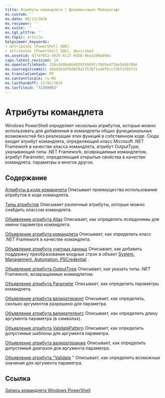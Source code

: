 ```yaml
---
title: Атрибуты командлета | Документация Майкрософт
ms.custom: ''
ms.date: 09/13/2016
ms.reviewer: ''
ms.suite: ''
ms.tgt_pltfrm: ''
ms.topic: article
helpviewer_keywords:
- attributes [PowerShell SDK]
- attributes [PowerShell SDK], described
ms.assetid: d3f4f652-d929-4c27-9358-9baa390a094c
caps.latest.revision: 14
ms.openlocfilehash: 326cd408e86402974569fc76d5e473be5a56f0b6
ms.sourcegitcommit: debd2b38fb8070a7357bf1a4bf9cc736f3702f31
ms.translationtype: MT
ms.contentlocale: ru-RU
ms.lasthandoff: 12/05/2019
ms.locfileid: "72369963"
---
```

# <a name="cmdlet-attributes"></a>Атрибуты командлета

Windows PowerShell определяет несколько атрибутов, которые можно использовать для добавления в командлеты общих функциональных возможностей без реализации этих функций в собственном коде. Сюда входит атрибут командлета, определяющий класс Microsoft .NET Framework в качестве класса командлета, атрибут OutputType, указывающий типы .NET Framework, возвращаемые командлетом, атрибут Parameter, определяющий открытые свойства в качестве командлета. параметры и многое другое.

## <a name="in-this-section"></a>Содержание

[Атрибуты в коде командлета](./attributes-in-cmdlet-code.md) Описывает преимущества использования атрибутов в коде командлета.

[Типы атрибутов](./attribute-types.md) Описывает различные атрибуты, которые можно снабдить классом командлета.

[Объявление атрибута Alias](./alias-attribute-declaration.md) Описывает, как определить псевдонимы для имени параметра командлета.

[Объявление атрибута командлета](./cmdlet-attribute-declaration.md) Описывает, как определить класс .NET Framework в качестве командлета.

[Объявление атрибута учетных данных](./credential-attribute-declaration.md) Описывает, как добавить поддержку преобразования входных строк в объект [System. Management. Automation. PSCredential](/dotnet/api/System.Management.Automation.PSCredential) .

[Объявление атрибута OutputType](./outputtype-attribute-declaration.md) Описывает, как указать типы .NET Framework, возвращаемые командлетом.

[Объявление атрибута Parameter](./parameter-attribute-declaration.md) Описывает, как определить параметры командлета.

[Объявление атрибута валидатекаунт](./validatecount-attribute-declaration.md) Описывает, как определить, сколько аргументов разрешено для параметра.

[Объявление атрибута валидателенгс](./validatelength-attribute-declaration.md) Описывает, как определить длину аргумента параметра (в символах).

[Объявление атрибута ValidatePattern](./validatepattern-attribute-declaration.md) Описывает, как определить допустимые шаблоны для аргумента параметра.

[Объявление атрибута валидатеранже](./validaterange-attribute-declaration.md) Описывает, как определить допустимый диапазон для аргумента параметра.

[Объявление атрибута "Validate](./validateset-attribute-declaration.md) " Описывает, как определить возможные значения для аргумента параметра.

## <a name="reference"></a>Ссылка

[Запись командлета Windows PowerShell](./writing-a-windows-powershell-cmdlet.md)
